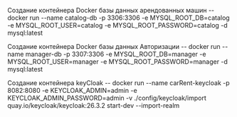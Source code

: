 Создание контейнера Docker базы данных арендованных машин
--  docker run --name catalog-db -p 3306:3306 -e MYSQL_ROOT_DB=catalog -e MYSQL_ROOT_USER=catalog -e MYSQL_ROOT_PASSWORD=catalog -d mysql:latest

Создание контейнера Docker базы данных Авторизации
--  docker run --name manager-db -p 3307:3306 -e MYSQL_ROOT_DB=manager -e MYSQL_ROOT_USER=manager -e MYSQL_ROOT_PASSWORD=manager -d mysql:latest

Создание контейнера keyCloak
-- docker run --name carRent-keycloak -p 8082:8080 -e KEYCLOAK_ADMIN=admin -e KEYCLOAK_ADMIN_PASSWORD=admin -v ./config/keycloak/import quay.io/keycloak/keycloak:26.3.2 start-dev --import-realm